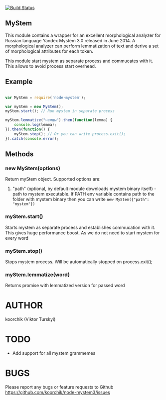 [![Build Status](https://travis-ci.org/koorchik/node-mystem3.svg)](https://travis-ci.org/koorchik/node-mystem3)

MyStem
------

This module contains a wrapper for an excellent morphological analyzer for Russian language Yandex Mystem 3.0 released in June 2014. A morphological analyzer can perform lemmatization of text and derive a set of morphological attributes for each token.


This module start mystem as separate process and commucates with it. 
This allows to avoid process start overhead.

## Example

```javascript

var MyStem = require('node-mystem');

var myStem = new MyStem();
myStem.start(); // Run mystem in separate process

myStem.lemmatize("немцы").then(function(lemma) {
    console.log(lemma);
}).then(function() {
    myStem.stop(); // Or you can write process.exit();
}).catch(console.error);

```

## Methods

### new MyStem(options)

Return myStem object. Supported options are:

1. "path" (optional, by default module downloads mystem binary itself) - path to mystem executable. If PATH env variable contains path to the folder with mystem binary then you can write ```new MyStem({"path": "mystem"})```

### myStem.start()

Starts mystem as separate process and establishes commucation with it. This gives huge performance boost. As we do not need to start mystem for every word

### myStem.stop()

Stops mystem process. Will be automatically stopped on process.exit();


### myStem.lemmatize(word)

Returns promise with lemmatized version for passed word

# AUTHOR
koorchik (Viktor Turskyi)

# TODO

* Add support for all mystem grammemes

# BUGS
Please report any bugs or feature requests to Github https://github.com/koorchik/node-mystem3/issues





